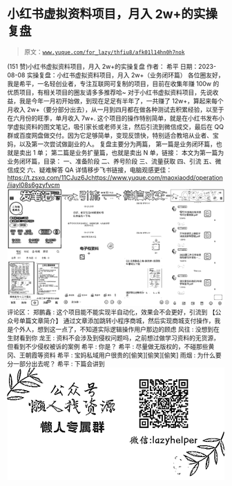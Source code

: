 # 小红书虚拟资料项目，月入 2w+的实操复盘

> 原文：[`www.yuque.com/for_lazy/thfiu8/afk01l14hn0h7nok`](https://www.yuque.com/for_lazy/thfiu8/afk01l14hn0h7nok)

<ne-h2 id="a7afdbec" data-lake-id="a7afdbec"><ne-heading-ext><ne-heading-anchor></ne-heading-anchor><ne-heading-fold></ne-heading-fold></ne-heading-ext><ne-heading-content><ne-text id="ubccc14e5">(151 赞)小红书虚拟资料项目，月入 2w+的实操复盘</ne-text></ne-heading-content></ne-h2> <ne-p id="ubf00b398" data-lake-id="ubf00b398"><ne-text id="u0fcc3d71">作者： 希平</ne-text></ne-p> <ne-p id="ub3d63774" data-lake-id="ub3d63774"><ne-text id="u65dc6708">日期：2023-08-08</ne-text></ne-p> <ne-p id="u0ac56acb" data-lake-id="u0ac56acb"><ne-text id="u1977ffcd">实操复盘：小红书虚拟资料项目，月入 2w+（业务闭环篇）</ne-text></ne-p> <ne-p id="u67ae5f01" data-lake-id="u67ae5f01"><ne-text id="ubf463fed">各位圈友好，我是希平，一名轻创业者，专注互联网可复制的项目，目前在收集年赚 100w 的优质项目，有相关项目的圈友请多多推荐哈~</ne-text></ne-p> <ne-p id="u2b5678bb" data-lake-id="u2b5678bb"><ne-text id="uaff921ff">对于小红书虚拟资料项目，先说收益，我是今年一月初开始做，到现在足足有半年了，一共赚了 12w+，算起来每个月收入 2w+（要分部分出去），从一月到四月都在做各种测试去积累经验，以至于在六月份的旺季，单月收入 7w+.</ne-text></ne-p> <ne-p id="ued866c92" data-lake-id="ued866c92"><ne-text id="u003e9a77">这个项目的操作特别简单，就是在小红书发布小学虚拟资料的图文笔记，吸引家长或老师关注，然后引流到微信成交，最后在 QQ 群或百度网盘做交付。因为它足够简单，变现反馈快，特别适合教培从业者、宝妈，以及第一次尝试做副业的人。</ne-text></ne-p> <ne-p id="u010509c6" data-lake-id="u010509c6"><ne-text id="u1a4b39ae">复盘主要分为两篇，</ne-text> <ne-text id="u49fac8e1">第一篇是业务闭环篇，也就是卖出 1 单；</ne-text> <ne-text id="u4b8a7d1c">第二篇是业务扩量篇，也就是卖出 N 单，链接：</ne-text></ne-p> <ne-p id="udf5d3b9d" data-lake-id="udf5d3b9d"><ne-text id="u6ede2ccb">本文为第一篇为业务闭环篇，目录：</ne-text> <ne-text id="ud697caa9">一、准备阶段</ne-text> <ne-text id="u986414da">二、养号阶段</ne-text> <ne-text id="u1894fcac">三、流量获取</ne-text> <ne-text id="u54b29cba">四、引流</ne-text> <ne-text id="ucf612e10">五、微信成交</ne-text> <ne-text id="u986a66d6">六、疑难解答 QA</ne-text></ne-p> <ne-p id="ub400a4cf" data-lake-id="ub400a4cf"><ne-text id="ud34f493a">详情移步飞书链接，电脑观感更佳：</ne-text>[<ne-text id="u0b92ea1d">https://t.zsxq.com/11CJuz6Jc</ne-text>](https://t.zsxq.com/11CJuz6Jc)[<ne-text id="u5d0af4a3">https://www.yuque.com/maoxiaodd/operation/iiayl08s6gzyfvcm</ne-text>](https://www.yuque.com/maoxiaodd/operation/iiayl08s6gzyfvcm)<ne-card data-card-name="image" data-card-type="inline" id="jzy5L" data-event-boundary="card">![](img/86f682f9dc6d05d390e148e210116b84.png)</ne-card></ne-p> <ne-hole id="ud5c5abc1" data-lake-id="ud5c5abc1"><ne-card data-card-name="hr" data-card-type="block" id="CQRhJ" data-event-boundary="card"><ne-p id="u3beb08dd" data-lake-id="u3beb08dd"><ne-text id="ued995685">评论区：</ne-text></ne-p> <ne-p id="u1b78d2e4" data-lake-id="u1b78d2e4"><ne-text id="u36c22951">郑鹏鑫 : 这个项目能不能实现半自动化，效果会不会更好，引流到 【公众号单篇文章简介】 通过文章添加跳转小程序商城，然后实现商城支付操作，我是个外人，想到这一点了，不知道实际逻辑操作用户那边的顾虑</ne-text> <ne-text id="u95404361">风往 : 没想到在生财看到你</ne-text> <ne-text id="uc48d73e0">龙王 : 资料不会涉及到侵权问题吗，之前想过做学习资料的无货源，但看到不少侵权被诉的案例</ne-text> <ne-text id="u7cccd44b">希平 : 你是？</ne-text> <ne-text id="ub33bbf4a">希平 : 尽量做无版权的，不碰那些黄冈、王朝霞等资料</ne-text> <ne-text id="ubf9449d5">希平 : 宝妈私域用户很贵的[偷笑][偷笑][偷笑]</ne-text> <ne-text id="ube258134">雨烟 : 为什么要分一部分出去呢？</ne-text> <ne-text id="u3595298b">希平 : 下篇会讲到</ne-text></ne-p> <ne-p id="ub02af712" data-lake-id="ub02af712"><ne-card data-card-name="image" data-card-type="inline" id="UuHY2" data-event-boundary="card">![](img/894d30a529e7c37bcd3392323c99941c.png)  <ne-hole id="u6ad85ad6" data-lake-id="u6ad85ad6"><ne-card data-card-name="hr" data-card-type="block" id="GxpYW" data-event-boundary="card"></ne-card></ne-hole></ne-card></ne-p></ne-card></ne-hole>
